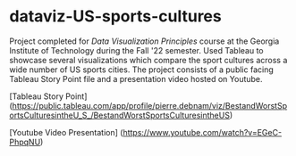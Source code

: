 # dataviz-US-sports-cultures
Project completed for *Data Visualization Principles* course at the Georgia Institute of Technology during the Fall '22 semester. Used Tableau to showcase several visualizations which compare the sport cultures across a wide number of US sports cities. The project consists of a public facing Tableau Story Point file and a presentation video hosted on Youtube.

[Tableau Story Point] (https://public.tableau.com/app/profile/pierre.debnam/viz/BestandWorstSportsCulturesintheU_S_/BestandWorstSportsCulturesintheUS)

[Youtube Video Presentation] (https://www.youtube.com/watch?v=EGeC-PhpqNU)


